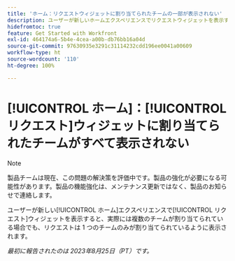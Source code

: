 ```yaml
---
title: 'ホーム：リクエストウィジェットに割り当てられたチームの一部が表示されない'
description: ユーザーが新しいホームエクスペリエンスでリクエストウィジェットを表示すると、実際には複数のチームが割り当てられている場合でも、リクエストは 1 つのチームのみが割り当てられているように表示されます。
hidefromtoc: true
feature: Get Started with Workfront
exl-id: 464174a6-5b4e-4cea-a00b-db76bb16a04d
source-git-commit: 97630935e3291c31114232cdd196ee0041a00609
workflow-type: ht
source-wordcount: '110'
ht-degree: 100%

---
```


# [!UICONTROL ホーム]：[!UICONTROL リクエスト]ウィジェットに割り当てられたチームがすべて表示されない

>[!NOTE]
>
>製品チームは現在、この問題の解決策を評価中です。製品の強化が必要になる可能性があります。製品の機能強化は、メンテナンス更新ではなく、製品のお知らせで連絡します。

ユーザーが新しい[!UICONTROL ホーム]エクスペリエンスで[!UICONTROL リクエスト]ウィジェットを表示すると、実際には複数のチームが割り当てられている場合でも、リクエストは 1 つのチームのみが割り当てられているように表示されます。

_最初に報告されたのは 2023年8月25日（PT）です。_
